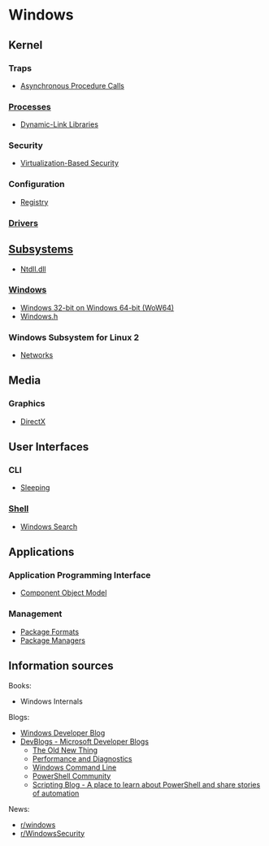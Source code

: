 # Windows
## Kernel
### Traps
- [Asynchronous Procedure Calls](Kernel/Traps/Asynchronous%20Procedure%20Calls.md)

### [Processes](Kernel/Processes/README.md)
- [Dynamic-Link Libraries](Kernel/Processes/DLLs/README.md)

### Security
- [Virtualization-Based Security](Kernel/Security/Virtualization-Based%20Security.md)

### Configuration
- [Registry](Kernel/Configuration/Registry/README.md)

### [Drivers](Kernel/Drivers/README.md)

## [Subsystems](Subsystems/README.md)
- [Ntdll.dll](Subsystems/Ntdll.dll.md)

### [Windows](Subsystems/Windows/README.md)
- [Windows 32-bit on Windows 64-bit (WoW64)](Subsystems/Windows/WoW64.md)
- [Windows.h](Subsystems/Windows/Windows.h.md)

### Windows Subsystem for Linux 2
- [Networks](Subsystems/WSL%202/Networks.md)

## Media
### Graphics
- [DirectX](Media/Graphics/DirectX/README.md)

## User Interfaces
### CLI
- [Sleeping](User%20Interfaces/CLI/Sleeping.md)

### [Shell](User%20Interfaces/Shell/README.md)
- [Windows Search](User%20Interfaces/Shell/Windows%20Search.md)

## Applications
### Application Programming Interface
- [Component Object Model](Applications/API/COM/README.md)

### Management
- [Package Formats](Applications/Management/Package%20Formats.md)
- [Package Managers](Applications/Management/Package%20Managers.md)

## Information sources
Books:
- Windows Internals

Blogs:
- [Windows Developer Blog](https://blogs.windows.com/windowsdeveloper/)
- [DevBlogs - Microsoft Developer Blogs](https://devblogs.microsoft.com/)
  - [The Old New Thing](https://devblogs.microsoft.com/oldnewthing/)
  - [Performance and Diagnostics](https://devblogs.microsoft.com/performance-diagnostics/)
  - [Windows Command Line](https://devblogs.microsoft.com/commandline/)
  - [PowerShell Community](https://devblogs.microsoft.com/powershell-community/)  
  - [Scripting Blog - A place to learn about PowerShell and share stories of automation](https://devblogs.microsoft.com/scripting/)

News:
- [r/windows](https://www.reddit.com/r/windows/)
- [r/WindowsSecurity](https://www.reddit.com/r/WindowsSecurity/)